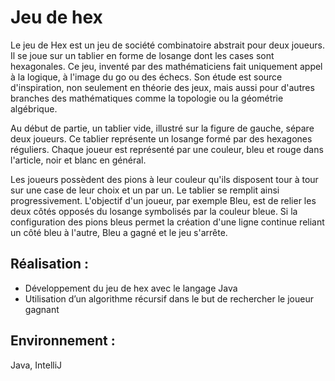 # Jeu de hex

Le jeu de Hex est un jeu de société combinatoire abstrait pour deux joueurs. Il se joue sur un tablier en forme de losange dont les cases sont hexagonales. Ce jeu, inventé par des mathématiciens fait uniquement appel à la logique, à l'image du go ou des échecs. Son étude est source d'inspiration, non seulement en théorie des jeux, mais aussi pour d'autres branches des mathématiques comme la topologie ou la géométrie algébrique.

Au début de partie, un tablier vide, illustré sur la figure de gauche, sépare deux joueurs. Ce tablier représente un losange formé par des hexagones réguliers. Chaque joueur est représenté par une couleur, bleu et rouge dans l'article, noir et blanc en général.

Les joueurs possèdent des pions à leur couleur qu'ils disposent tour à tour sur une case de leur choix et un par un. Le tablier se remplit ainsi progressivement. L'objectif d'un joueur, par exemple Bleu, est de relier les deux côtés opposés du losange symbolisés par la couleur bleue. Si la configuration des pions bleus permet la création d'une ligne continue reliant un côté bleu à l'autre, Bleu a gagné et le jeu s'arrête.

## Réalisation :

*	Développement du jeu de hex avec le langage Java
*	Utilisation d’un algorithme récursif dans le but de rechercher le joueur gagnant

## Environnement : 

Java, IntelliJ
